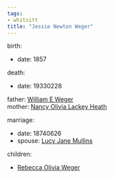 ```yaml
---
tags:
- whitsitt
title: "Jessie Newton Weger"
---
```


birth:
  - date: 1857

death:
  - date: 19330228

father: [William E Weger](William%20E%20Weger.md)  
mother: [Nancy Olivia Lackey Heath](Nancy%20Olivia%20Lackey%20Heath.md)

marriage:
  - date: 18740626
  - spouse: [Lucy Jane Mullins](Lucy%20Jane%20Mullins.md)  

children:
  - [Rebecca Olivia Weger](Rebecca%20Olivia%20Weger.md)
